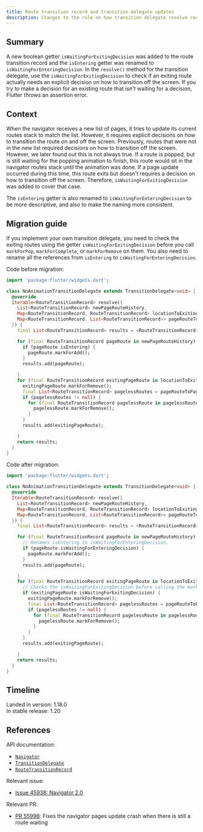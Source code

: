 ```yaml
---
title: Route transition record and transition delegate updates
description: Changes to the rule on how transition delegate resolve route transition.
---
```


## Summary

A new boolean getter `isWaitingForExitingDecision` was added
to the route transition record and the `isEntering` getter
was renamed to `isWaitingForEnteringDecision`.
In the `resolve()` method for the transition delegate,
use the `isWaitingForExitingDecision` to check if an exiting
route actually needs an explicit decision on how to transition
off the screen. If you try to make a decision for an existing route
that _isn't_ waiting for a decision, Flutter throws an assertion error.

## Context

When the navigator receives a new list of pages, it tries to update its
current routes stack to match the list. However, it requires explicit
decisions on how to transition the route on and off the screen.
Previously, routes that were not in the new list required decisions
on how to transition off the screen. However, we later found out
this is not always true. If a route is popped,
but is still waiting for the popping animation to finish,
this route would sit in the navigator routes stack until
the animation was done. If a page update occurred during this time,
this route exits but doesn't requires a decision
on how to transition off the screen. Therefore, 
`isWaitingForExitingDecision` was added to cover that case.

The `isEntering` getter is also renamed to
`isWaitingForEnteringDecision` to be more descriptive,
and also to make the naming more consistent.

## Migration guide

If you implement your own transition delegate, you need to check the
exiting routes using the getter `isWaitingForExitingDecision` before you
call `markForPop`, `markForComplete`, or `markForRemove` on them.
You also need to rename all the references from `isEntering` to
`isWaitingForEnteringDecision`.

Code before migration:

```dart
import 'package:flutter/widgets.dart';

class NoAnimationTransitionDelegate extends TransitionDelegate<void> {
  @override
  Iterable<RouteTransitionRecord> resolve({
    List<RouteTransitionRecord> newPageRouteHistory,
    Map<RouteTransitionRecord, RouteTransitionRecord> locationToExitingPageRoute,
    Map<RouteTransitionRecord, List<RouteTransitionRecord>> pageRouteToPagelessRoutes,
  }) {
    final List<RouteTransitionRecord> results = <RouteTransitionRecord>[];

    for (final RouteTransitionRecord pageRoute in newPageRouteHistory) {
      if (pageRoute.isEntering) {
        pageRoute.markForAdd();
      }
      results.add(pageRoute);

    }
    for (final RouteTransitionRecord exitingPageRoute in locationToExitingPageRoute.values) {
      exitingPageRoute.markForRemove();
      final List<RouteTransitionRecord> pagelessRoutes = pageRouteToPagelessRoutes[exitingPageRoute];
      if (pagelessRoutes != null) {
        for (final RouteTransitionRecord pagelessRoute in pagelessRoutes) {
          pagelessRoute.markForRemove();
        }
      }
      results.add(exitingPageRoute);

    }
    return results;
  }
}
```

Code after migration:

```dart
import 'package:flutter/widgets.dart';

class NoAnimationTransitionDelegate extends TransitionDelegate<void> {
  @override
  Iterable<RouteTransitionRecord> resolve({
    List<RouteTransitionRecord> newPageRouteHistory,
    Map<RouteTransitionRecord, RouteTransitionRecord> locationToExitingPageRoute,
    Map<RouteTransitionRecord, List<RouteTransitionRecord>> pageRouteToPagelessRoutes,
  }) {
    final List<RouteTransitionRecord> results = <RouteTransitionRecord>[];

    for (final RouteTransitionRecord pageRoute in newPageRouteHistory) {
      // Renames isEntering to isWaitingForEnteringDecision.
      if (pageRoute.isWaitingForEnteringDecision) {
        pageRoute.markForAdd();
      }
      results.add(pageRoute);

    }
    for (final RouteTransitionRecord exitingPageRoute in locationToExitingPageRoute.values) {
      // Checks the isWaitingForExitingDecision before calling the markFor methods.
      if (exitingPageRoute.isWaitingForExitingDecision) {
        exitingPageRoute.markForRemove();
        final List<RouteTransitionRecord> pagelessRoutes = pageRouteToPagelessRoutes[exitingPageRoute];
        if (pagelessRoutes != null) {
          for (final RouteTransitionRecord pagelessRoute in pagelessRoutes) {
            pagelessRoute.markForRemove();
          }
        }
      }
      results.add(exitingPageRoute);

    }
    return results;
  }
}
```

## Timeline

Landed in version: 1.18.0<br>
In stable release: 1.20

## References

API documentation:
* [`Navigator`][]
* [`TransitionDelegate`][]
* [`RouteTransitionRecord`][]

Relevant issue:
* [Issue 45938: Navigator 2.0][]

Relevant PR:
* [PR 55998][]: Fixes the navigator pages update crash
  when there is still a route waiting


[Issue 45938: Navigator 2.0]: {{site.repo.flutter}}/issues/45938
[`Navigator`]: {{site.api}}/flutter/widgets/Navigator-class.html
[PR 55998]: {{site.repo.flutter}}/pull/55998
[`TransitionDelegate`]: {{site.api}}/flutter/widgets/TransitionDelegate-class.html
[`RouteTransitionRecord`]: {{site.api}}/flutter/widgets/RouteTransitionRecord-class.html
